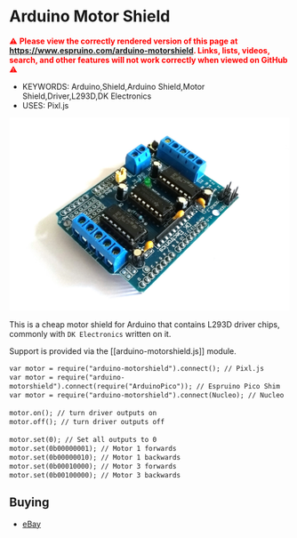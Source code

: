 <!--- Copyright (c) 2018 Gordon Williams, Pur3 Ltd. See the file LICENSE for copying permission. -->
Arduino Motor Shield
=====================

<span style="color:red">:warning: **Please view the correctly rendered version of this page at https://www.espruino.com/arduino-motorshield. Links, lists, videos, search, and other features will not work correctly when viewed on GitHub** :warning:</span>

* KEYWORDS: Arduino,Shield,Arduino Shield,Motor Shield,Driver,L293D,DK Electronics
* USES: Pixl.js

![Motor Shield](arduino-motorshield.jpg)

This is a cheap motor shield for Arduino that contains L293D driver chips,
commonly with `DK Electronics` written on it.

Support is provided via the [[arduino-motorshield.js]] module.

```
var motor = require("arduino-motorshield").connect(); // Pixl.js
var motor = require("arduino-motorshield").connect(require("ArduinoPico")); // Espruino Pico Shim
var motor = require("arduino-motorshield").connect(Nucleo); // Nucleo

motor.on(); // turn driver outputs on
motor.off(); // turn driver outputs off

motor.set(0); // Set all outputs to 0
motor.set(0b00000001); // Motor 1 forwards
motor.set(0b00000010); // Motor 1 backwards
motor.set(0b00010000); // Motor 3 forwards
motor.set(0b00100000); // Motor 3 backwards

```

Buying
-----

* [eBay](http://www.ebay.com/sch/i.html?_nkw=arduino+l293d+motor+shield+-nodemcu)
